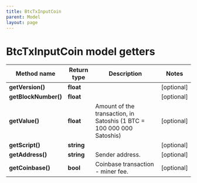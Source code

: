 ```yaml
---
title: BtcTxInputCoin
parent: Model
layout: page
---
```


# BtcTxInputCoin model getters

Method name | Return type | Description | Notes
------------ | ------------- | ------------- | -------------
**getVersion()** | **float** |  | [optional]
**getBlockNumber()** | **float** |  | [optional]
**getValue()** | **float** | Amount of the transaction, in Satoshis (1 BTC = 100 000 000 Satoshis) | [optional]
**getScript()** | **string** |  | [optional]
**getAddress()** | **string** | Sender address. | [optional]
**getCoinbase()** | **bool** | Coinbase transaction - miner fee. | [optional]

